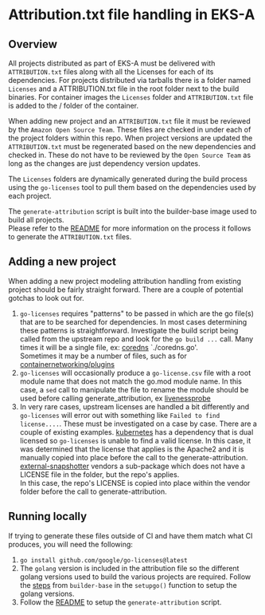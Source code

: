 # Attribution.txt file handling in EKS-A

## Overview

All projects distributed as part of EKS-A must be delivered with `ATTRIBUTION.txt` files
along with all the Licenses for each of its dependencies.  For projects distributed via
tarballs there is a folder named `Licenses` and a ATTRIBUTION.txt file in the root folder
next to the build binaries.  For container images the `Licenses` folder and `ATTRIBUTION.txt`
file is added to the / folder of the container.

When adding new project and an `ATTRIBUTION.txt` file it must be reviewed by the `Amazon Open Source Team`.
These files are checked in under each of the project folders within this repo.  When
project versions are updated the `ATTRIBUTION.txt` must be regenerated based on the new dependencies
and checked in.  These do not have to be reviewed by the `Open Source Team` as long as the changes are just dependency
version updates.

The `Licenses` folders are dynamically generated during the build process using the `go-licenses` tool
to pull them based on the dependencies used by each project.

The `generate-attribution` script is built into the builder-base image used to build all projects.  
Please refer to the [README](https://github.com/aws/eks-distro-build-tooling/blob/main/generate-attribution/README.md)
for more information on the process it follows to generate the `ATTRIBUTION.txt` files.

## Adding a new project

When adding a new project modeling attribution handling from existing project
should be fairly straight forward.  There are a couple of potential gotchas to
look out for.

1. `go-licenses` requires "patterns" to be passed in which are the go file(s) that are
   to be searched for dependencies.  In most cases determining these patterns is straightforward.
   Investigate the build script being called from the upstream repo and look for the `go build ...`
   call.  Many times it will be a single file, ex: [coredns](#TODO) `./coredns.go'.  
   Sometimes it may be a number of files, such as for [containernetworking/plugins](projects/containernetworking/plugins/build/create_binaries.sh)
1. `go-licenses` will occasionally produce a `go-license.csv` file with a root module name
   that does not match the go.mod module name.  In this case, a `sed` call to manipulate the file to rename
   the module should be used before calling generate_attribution, ex [livenessprobe](#TODO)
1. In very rare cases, upstream licenses are handled a bit differently and `go-licenses` will error out
   with something like `Failed to find license....`.  These must be investigated on a case by case.  There
   are a couple of existing examples.  [kubernetes](#TODO) has a dependency that is dual licensed so `go-licenses`
   is unable to find a valid license.  In this case, it was determined that the license that applies is the Apache2
   and it is manually copied into place before the call to the generate-attribution. [external-snapshotter](#TODO)
   vendors a sub-package which does not have a LICENSE file in the folder, but the repo's applies.  
   In this case, the repo's LICENSE is copied into place within the vendor folder before the call to generate-attribution.


## Running locally

If trying to generate these files outside of CI and have them match what CI produces, you will need the following:

1. `go install github.com/google/go-licenses@latest`
1. The `golang` version is included in the attribution file so the different golang versions used to build
   the various projects are required.  Follow the [steps](https://github.com/aws/eks-distro-build-tooling/blob/main/builder-base/install.sh)
   from `builder-base` in the `setupgo()` function to setup the golang versions.
1. Follow the [README](https://github.com/aws/eks-distro-build-tooling/blob/main/generate-attribution/README.md)
   to setup the `generate-attribution` script.
